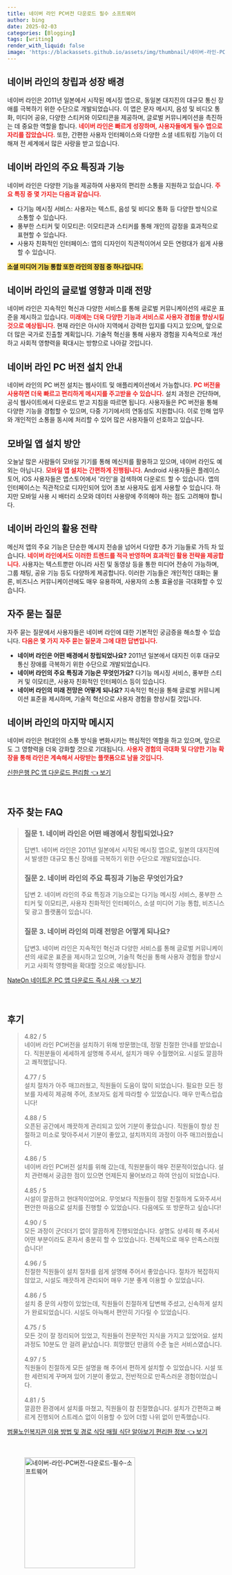 ```yaml
---
title: 네이버 라인 PC버전 다운로드 필수 소프트웨어
author: bing
date: 2025-02-03
categories: [Blogging]
tags: [writing]
render_with_liquid: false
image: 'https://blackassets.github.io/assets/img/thumbnail/네이버-라인-PC버전-다운로드-필수-소프트웨어.webp'
---
```



<h2 id='네이버 라인의 창립과 성장 배경'>네이버 라인의 창립과 성장 배경</h2>

<p>네이버 라인은 2011년 일본에서 시작된 메시징 앱으로, 동일본 대지진의 대규모 통신 장애를 극복하기 위한 수단으로 개발되었습니다. 이 앱은 문자 메시지, 음성 및 비디오 통화, 미디어 공유, 다양한 스티커와 이모티콘을 제공하며, 글로벌 커뮤니케이션을 촉진하는 데 중요한 역할을 합니다. <b><span style="color: #ee2323;">네이버 라인은 빠르게 성장하며, 사용자들에게 필수 앱으로 자리를 잡았습니다.</span></b> 또한, 간편한 사용자 인터페이스와 다양한 소셜 네트워킹 기능이 더해져 전 세계에서 많은 사랑을 받고 있습니다.</p>

<h2 id='네이버 라인의 주요 특징과 기능'>네이버 라인의 주요 특징과 기능</h2>

<p>네이버 라인은 다양한 기능을 제공하여 사용자의 편리한 소통을 지원하고 있습니다. <b><span style="color: #ee2323;">주요 특징 중 몇 가지는 다음과 같습니다.</span></b></p>

<ul>
    <li>다기능 메시징 서비스: 사용자는 텍스트, 음성 및 비디오 통화 등 다양한 방식으로 소통할 수 있습니다.</li>
    <li>풍부한 스티커 및 이모티콘: 이모티콘과 스티커를 통해 개인의 감정을 효과적으로 표현할 수 있습니다.</li>
    <li>사용자 친화적인 인터페이스: 앱의 디자인이 직관적이어서 모든 연령대가 쉽게 사용할 수 있습니다.</li>
</ul>

<p><b><span style="background-color: #ffe066;">소셜 미디어 기능 통합 또한 라인의 장점 중 하나입니다.</span></b></p>

<h2 id='네이버 라인의 글로벌 영향과 미래 전망'>네이버 라인의 글로벌 영향과 미래 전망</h2>

<p>네이버 라인은 지속적인 혁신과 다양한 서비스를 통해 글로벌 커뮤니케이션의 새로운 표준을 제시하고 있습니다. <b><span style="color: #ee2323;">미래에는 더욱 다양한 기능과 서비스로 사용자 경험을 향상시킬 것으로 예상됩니다.</span></b> 현재 라인은 아시아 지역에서 강력한 입지를 다지고 있으며, 앞으로 더 많은 국가로 진출할 계획입니다. 기술적 혁신을 통해 사용자 경험을 지속적으로 개선하고 사회적 영향력을 확대시는 방향으로 나아갈 것입니다.</p>

<h2 id='네이버 라인 PC 버전 설치 안내'>네이버 라인 PC 버전 설치 안내</h2>

<p>네이버 라인의 PC 버전 설치는 웹사이트 및 애플리케이션에서 가능합니다. <b><span style="color: #ee2323;">PC 버전을 사용하면 더욱 빠르고 편리하게 메시지를 주고받을 수 있습니다.</span></b> 설치 과정은 간단하며, 공식 웹사이트에서 다운로드 받고 지침을 따르면 됩니다. 사용자들은 PC 버전을 통해 다양한 기능을 경험할 수 있으며, 다중 기기에서의 연동성도 지원합니다. 이로 인해 업무와 개인적인 소통을 동시에 처리할 수 있어 많은 사용자들이 선호하고 있습니다.</p>

<h2 id='모바일 앱 설치 방안'>모바일 앱 설치 방안</h2>

<p>오늘날 많은 사람들이 모바일 기기를 통해 메신저를 활용하고 있으며, 네이버 라인도 예외는 아닙니다. <b><span style="color: #ee2323;">모바일 앱 설치는 간편하게 진행됩니다.</span></b> Android 사용자들은 플레이스토어, iOS 사용자들은 앱스토어에서 '라인'을 검색하여 다운로드 할 수 있습니다. 앱의 인터페이스는 직관적으로 디자인되어 있어 초보 사용자도 쉽게 사용할 수 있습니다. 하지만 모바일 사용 시 배터리 소모와 데이터 사용량에 주의해야 하는 점도 고려해야 합니다.</p>

<h2 id='네이버 라인의 활용 전략'>네이버 라인의 활용 전략</h2>

<p>메신저 앱의 주요 기능은 단순한 메시지 전송을 넘어서 다양한 추가 기능들로 가득 차 있습니다. <b><span style="color: #ee2323;">네이버 라인에서도 이러한 트렌드를 적극 반영하며 효과적인 활용 전략을 제공합니다.</span></b> 사용자는 텍스트뿐만 아니라 사진 및 동영상 등을 통한 미디어 전송이 가능하며, 그룹 채팅, 공유 기능 등도 다양하게 제공합니다. 이러한 기능들은 개인적인 대화는 물론, 비즈니스 커뮤니케이션에도 매우 유용하여, 사용자의 소통 효율성을 극대화할 수 있습니다.</p>

<h2 id='자주 묻는 질문'>자주 묻는 질문</h2>

<p>자주 묻는 질문에서 사용자들은 네이버 라인에 대한 기본적인 궁금증을 해소할 수 있습니다. <b><span style="color: #ee2323;">다음은 몇 가지 자주 묻는 질문과 그에 대한 답변입니다.</span></b></p>

<ul>
    <li><b>네이버 라인은 어떤 배경에서 창립되었나요?</b> 2011년 일본에서 대지진 이후 대규모 통신 장애를 극복하기 위한 수단으로 개발되었습니다.</li>
    <li><b>네이버 라인의 주요 특징과 기능은 무엇인가요?</b> 다기능 메시징 서비스, 풍부한 스티커 및 이모티콘, 사용자 친화적인 인터페이스 등이 있습니다.</li>
    <li><b>네이버 라인의 미래 전망은 어떻게 되나요?</b> 지속적인 혁신을 통해 글로벌 커뮤니케이션 표준을 제시하며, 기술적 혁신으로 사용자 경험을 향상시킬 것입니다.</li>
</ul>

<h2 id='네이버 라인의 마지막 메시지'>네이버 라인의 마지막 메시지</h2>

<p>네이버 라인은 현대인의 소통 방식을 변화시키는 핵심적인 역할을 하고 있으며, 앞으로도 그 영향력을 더욱 강화할 것으로 기대됩니다. <b><span style="color: #ee2323;">사용자 경험의 극대화 및 다양한 기능 확장을 통해 라인은 계속해서 사랑받는 플랫폼으로 남을 것입니다.</span></b></p>


<p><a class="click-button" title="신한은행 PC 앱 다운로드 편리함" href="https://blackassets.github.io/posts/%EC%8B%A0%ED%95%9C%EC%9D%80%ED%96%89-PC-%EC%95%B1-%EB%8B%A4%EC%9A%B4%EB%A1%9C%EB%93%9C-%ED%8E%B8%EB%A6%AC%ED%95%A8/" rel="dofollow">신한은행 PC 앱 다운로드 편리함 👈 보기</a></p><br>
<h2 id='자주_찾는_FAQ'>자주 찾는 FAQ</h2>
<div itemscope="" itemtype="https://schema.org/FAQPage"> 
<blockquote> 
<div itemscope="" itemprop="mainEntity" itemtype="https://schema.org/Question"> 
<h3 itemprop="name">질문 1. 네이버 라인은 어떤 배경에서 창립되었나요?</h3> 
<div itemscope="" itemprop="acceptedAnswer" itemtype="https://schema.org/Answer"> 
<span itemprop="text"> 
<p>답변1. 네이버 라인은 2011년 일본에서 시작된 메시징 앱으로, 일본의 대지진에서 발생한 대규모 통신 장애를 극복하기 위한 수단으로 개발되었습니다.</p> 
</span> 
</div> 
</div> 
<div itemscope="" itemprop="mainEntity" itemtype="https://schema.org/Question"> 
<h3 itemprop="name">질문 2. 네이버 라인의 주요 특징과 기능은 무엇인가요?</h3> 
<div itemscope="" itemprop="acceptedAnswer" itemtype="https://schema.org/Answer"> 
<span itemprop="text"> 
<p>답변 2. 네이버 라인의 주요 특징과 기능으로는 다기능 메시징 서비스, 풍부한 스티커 및 이모티콘, 사용자 친화적인 인터페이스, 소셜 미디어 기능 통합, 비즈니스 및 광고 플랫폼이 있습니다.</p> 
</span> 
</div> 
</div> 
<div itemscope="" itemprop="mainEntity" itemtype="https://schema.org/Question"> 
<h3 itemprop="name">질문 3. 네이버 라인의 미래 전망은 어떻게 되나요?</h3> 
<div itemscope="" itemprop="acceptedAnswer" itemtype="https://schema.org/Answer"> 
<span itemprop="text"> 
<p>답변3. 네이버 라인은 지속적인 혁신과 다양한 서비스를 통해 글로벌 커뮤니케이션의 새로운 표준을 제시하고 있으며, 기술적 혁신을 통해 사용자 경험을 향상시키고 사회적 영향력을 확대할 것으로 예상됩니다.</p> 
</span> 
</div> 
</div> 
</blockquote> 
</div>
<p><a class="click-button" title="NateOn 네이트온 PC 앱 다운로드 즉시 사용" href="https://blackassets.github.io/posts/NateOn-%EB%84%A4%EC%9D%B4%ED%8A%B8%EC%98%A8-PC-%EC%95%B1-%EB%8B%A4%EC%9A%B4%EB%A1%9C%EB%93%9C-%EC%A6%89%EC%8B%9C-%EC%82%AC%EC%9A%A9/" rel="dofollow">NateOn 네이트온 PC 앱 다운로드 즉시 사용 👈 보기</a></p><br>
<h2 id='후기'>후기</h2>
<div itemscope itemtype="https://schema.org/Product">
  <blockquote>
  <div itemprop="review" itemscope itemtype="https://schema.org/Review">
      <div itemprop="reviewRating" itemscope itemtype="https://schema.org/Rating"> <span itemprop="ratingValue">4.82</span> / <span itemprop="bestRating">5</span> </div>
      <span itemprop="reviewBody">네이버 라인 PC버전을 설치하기 위해 방문했는데, 정말 친절한 안내를 받았습니다. 직원분들이 세세하게 설명해 주셔서, 설치가 매우 수월했어요. 시설도 깔끔하고 쾌적했답니다.</span>
  </div>
  <br>
  <div itemprop="review" itemscope itemtype="https://schema.org/Review">
      <div itemprop="reviewRating" itemscope itemtype="https://schema.org/Rating"> <span itemprop="ratingValue">4.77</span> / <span itemprop="bestRating">5</span> </div>
      <span itemprop="reviewBody">설치 절차가 아주 매끄러웠고, 직원들이 도움이 많이 되었습니다. 필요한 모든 정보를 자세히 제공해 주어, 초보자도 쉽게 따라할 수 있었습니다. 매우 만족스럽습니다!</span>
  </div>
  <br>
  <div itemprop="review" itemscope itemtype="https://schema.org/Review">
      <div itemprop="reviewRating" itemscope itemtype="https://schema.org/Rating"> <span itemprop="ratingValue">4.88</span> / <span itemprop="bestRating">5</span> </div>
      <span itemprop="reviewBody">오픈된 공간에서 깨끗하게 관리되고 있어 기분이 좋았습니다. 직원들이 항상 친절하고 미소로 맞아주셔서 기분이 좋았고, 설치까지의 과정이 아주 매끄러웠습니다.</span>
  </div>
  <br>
  <div itemprop="review" itemscope itemtype="https://schema.org/Review">
      <div itemprop="reviewRating" itemscope itemtype="https://schema.org/Rating"> <span itemprop="ratingValue">4.86</span> / <span itemprop="bestRating">5</span> </div>
      <span itemprop="reviewBody">네이버 라인 PC버전 설치를 위해 갔는데, 직원분들이 매우 전문적이었습니다. 설치 관련해서 궁금한 점이 있으면 언제든지 물어보라고 하여 안심이 되었습니다.</span>
  </div>
  <br>
  <div itemprop="review" itemscope itemtype="https://schema.org/Review">
      <div itemprop="reviewRating" itemscope itemtype="https://schema.org/Rating"> <span itemprop="ratingValue">4.85</span> / <span itemprop="bestRating">5</span> </div>
      <span itemprop="reviewBody">시설이 깔끔하고 현대적이었어요. 무엇보다 직원들이 정말 친절하게 도와주셔서 편안한 마음으로 설치를 진행할 수 있었습니다. 다음에도 또 방문하고 싶습니다!</span>
  </div>
  <br>
  <div itemprop="review" itemscope itemtype="https://schema.org/Review">
      <div itemprop="reviewRating" itemscope itemtype="https://schema.org/Rating"> <span itemprop="ratingValue">4.90</span> / <span itemprop="bestRating">5</span> </div>
      <span itemprop="reviewBody">모든 과정이 군더더기 없이 깔끔하게 진행되었습니다. 설명도 상세히 해 주셔서 어떤 부분이라도 혼자서 충분히 할 수 있었습니다. 전체적으로 매우 만족스러웠습니다!</span>
  </div>
  <br>
  <div itemprop="review" itemscope itemtype="https://schema.org/Review">
      <div itemprop="reviewRating" itemscope itemtype="https://schema.org/Rating"> <span itemprop="ratingValue">4.96</span> / <span itemprop="bestRating">5</span> </div>
      <span itemprop="reviewBody">친절한 직원들이 설치 절차를 쉽게 설명해 주어서 좋았습니다. 절차가 복잡하지 않았고, 시설도 깨끗하게 관리되어 매우 기분 좋게 이용할 수 있었습니다.</span>
  </div>
  <br>
  <div itemprop="review" itemscope itemtype="https://schema.org/Review">
      <div itemprop="reviewRating" itemscope itemtype="https://schema.org/Rating"> <span itemprop="ratingValue">4.86</span> / <span itemprop="bestRating">5</span> </div>
      <span itemprop="reviewBody">설치 중 문의 사항이 있었는데, 직원들이 친절하게 답변해 주셨고, 신속하게 설치가 완료되었습니다. 시설도 아늑해서 편안히 기다릴 수 있었습니다.</span>
  </div>
  <br>
  <div itemprop="review" itemscope itemtype="https://schema.org/Review">
      <div itemprop="reviewRating" itemscope itemtype="https://schema.org/Rating"> <span itemprop="ratingValue">4.75</span> / <span itemprop="bestRating">5</span> </div>
      <span itemprop="reviewBody">모든 것이 잘 정리되어 있었고, 직원들이 전문적인 지식을 가지고 있었어요. 설치 과정도 10분도 안 걸려 끝났습니다. 희망했던 만큼의 수준 높은 서비스였습니다.</span>
  </div>
  <br>
  <div itemprop="review" itemscope itemtype="https://schema.org/Review">
      <div itemprop="reviewRating" itemscope itemtype="https://schema.org/Rating"> <span itemprop="ratingValue">4.97</span> / <span itemprop="bestRating">5</span> </div>
      <span itemprop="reviewBody">직원들이 친절하게 모든 설명을 해 주어서 편하게 설치할 수 있었습니다. 시설 또한 세련되게 꾸며져 있어 기분이 좋았고, 전반적으로 만족스러운 경험이었습니다.</span>
  </div>
  <br>
  <div itemprop="review" itemscope itemtype="https://schema.org/Review">
      <div itemprop="reviewRating" itemscope itemtype="https://schema.org/Rating"> <span itemprop="ratingValue">4.81</span> / <span itemprop="bestRating">5</span> </div>
      <span itemprop="reviewBody">깔끔한 환경에서 설치를 마쳤고, 직원들이 참 친절했습니다. 설치가 간편하고 빠르게 진행되어 스트레스 없이 이용할 수 있어 더할 나위 없이 만족했습니다.</span>
  </div>
  </blockquote>
</div>
<p><a class="click-button" title="범물노인복지관 이용 방법 및 경로 식당 매월 식단 알아보기 편리한 정보" href="https://blackassets.github.io/posts/%EB%B2%94%EB%AC%BC%EB%85%B8%EC%9D%B8%EB%B3%B5%EC%A7%80%EA%B4%80-%EC%9D%B4%EC%9A%A9-%EB%B0%A9%EB%B2%95-%EB%B0%8F-%EA%B2%BD%EB%A1%9C-%EC%8B%9D%EB%8B%B9-%EB%A7%A4%EC%9B%94-%EC%8B%9D%EB%8B%A8-%EC%95%8C%EC%95%84%EB%B3%B4%EA%B8%B0-%ED%8E%B8%EB%A6%AC%ED%95%9C-%EC%A0%95%EB%B3%B4/" rel="dofollow">범물노인복지관 이용 방법 및 경로 식당 매월 식단 알아보기 편리한 정보 👈 보기</a></p><br>
<figure class="image"><img src="https://blackassets.github.io/assets/img/thumbnail/네이버-라인-PC버전-다운로드-필수-소프트웨어.webp" alt="네이버-라인-PC버전-다운로드-필수-소프트웨어" width="256" height="256"></figure>